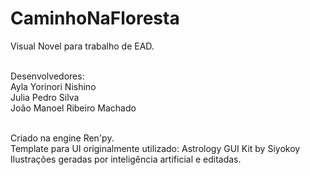 # CaminhoNaFloresta
Visual Novel para trabalho de EAD.<br><br>

Desenvolvedores:<br>
  Ayla Yorinori Nishino<br>
  Julia Pedro Silva<br>
  João Manoel Ribeiro Machado<br><br>

Criado na engine Ren'py.<br>
Template para UI originalmente utilizado: Astrology GUI Kit by Siyokoy<br>
Ilustrações geradas por inteligência artificial e editadas.<br>


